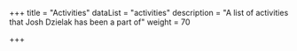 +++
title = "Activities"
dataList = "activities"
description = "A list of activities that Josh Dzielak has been a part of"
weight = 70

+++
